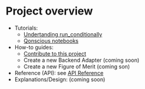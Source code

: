 # Project overview

- Tutorials: 
    - [Undertanding run_conditionally](tutorials/understanding-run-conditionally.md)
    - [Qonscious notebooks](tutorials/qonscious-notebooks.md)    
- How-to guides: 
    - [Contribute to this project](how-to/contributing.md)
    - Create a new Backend Adapter (coming soon)
    - Create a new Figure of Merit (coming son)
- Reference (API): see [API Reference](reference/index.md)
- Explanations/Design: (coming soon)



